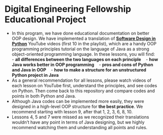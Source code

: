 # Digital Engineering Fellowship Educational Project

- In this program, we have done educational documentation on better OOP design. We have implemented a translation of **[Software Design in Python](https://www.youtube.com/playlist?list=PLC0nd42SBTaNuP4iB4L6SJlMaHE71FG6N)** YouTube videos (first 10 in the playlist), which are a handy OOP programming principles tutorial on the language of Java as a strong object-oriented programming language. 
In these lessons, you will find:
&nbsp;&nbsp; - **all differences between the two languages on each principle**
&nbsp;&nbsp; - **how Java works better in OOP programming**
&nbsp;&nbsp; - **pros and cons of Python and Java in OOP**
&nbsp;&nbsp; - **how to make a structure for an unstructured Python project in Java**
- As a general recommendation for all lessons, please watch videos of each lesson on YouTube first, understand the principles, and see codes on Python. Then come back to this repository and compare codes and points in both Python and Java. 
- Although Java codes can be implemented more easily, they were designed in a high-level OOP structure for **the best practice**.
We recommend starting with lesson 9, after that 1, 2, 3, 6, 8, 10. 
- Lessons 4, 5 and 7 were missed as we recognized their translations wouldn’t have any point in terms of Java designing, but we highly recommend watching them and understanding all points and rules.  

